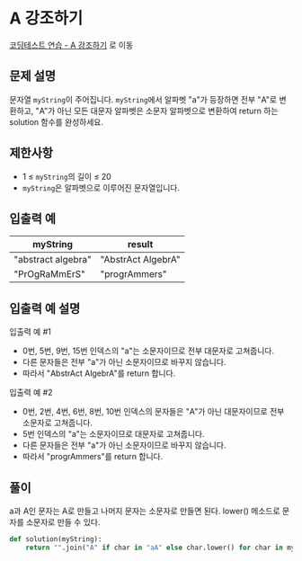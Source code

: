 # A 강조하기

[코딩테스트 연습 - A 강조하기][1] 로 이동

## 문제 설명

문자열 `myString`이 주어집니다. `myString`에서 알파벳 "a"가 등장하면 전부 "A"로 변환하고, "A"가 아닌 모든 대문자 알파벳은 소문자 알파벳으로 변환하여 return 하는 solution 함수를 완성하세요.

## 제한사항

- 1 ≤ `myString`의 길이 ≤ 20
- `myString`은 알파벳으로 이루어진 문자열입니다.

## 입출력 예

| myString           | result             |
| ------------------ | ------------------ |
| "abstract algebra" | "AbstrAct AlgebrA" |
| "PrOgRaMmErS"      | "progrAmmers"      |

## 입출력 예 설명

입출력 예 #1

- 0번, 5번, 9번, 15번 인덱스의 "a"는 소문자이므로 전부 대문자로 고쳐줍니다.
- 다른 문자들은 전부 "a"가 아닌 소문자이므로 바꾸지 않습니다.
- 따라서 "AbstrAct AlgebrA"를 return 합니다.

입출력 예 #2

- 0번, 2번, 4번, 6번, 8번, 10번 인덱스의 문자들은 "A"가 아닌 대문자이므로 전부 소문자로 고쳐줍니다.
- 5번 인덱스의 "a"는 소문자이므로 대문자로 고쳐줍니다.
- 다른 문자들은 전부 "a"가 아닌 소문자이므로 바꾸지 않습니다.
- 따라서 "progrAmmers"를 return 합니다.

## 풀이

a과 A인 문자는 A로 만들고 나머지 문자는 소문자로 만들면 된다.
lower() 메소드로 문자를 소문자로 만들 수 있다.

```python
def solution(myString):
    return "".join("A" if char in "aA" else char.lower() for char in myString)
```

[1]: https://school.programmers.co.kr/learn/courses/30/lessons/181874

